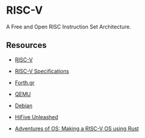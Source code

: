 RISC-V
======

A Free and Open RISC Instruction Set Architecture.


Resources
---------

 - [RISC-V](https://riscv.org/)
 - [RISC-V Specifications](https://riscv.org/specifications/)

 - [Forth.gr](https://riscv.ics.forth.gr/)
 - [QEMU](https://wiki.qemu.org/Documentation/Platforms/RISCV)
 - [Debian](https://wiki.debian.org/RISC-V)

 - [HiFive Unleashed](https://www.sifive.com/boards/hifive-unleashed)

 - [Adventures of OS: Making a RISC-V OS using Rust](http://osblog.stephenmarz.com/)
